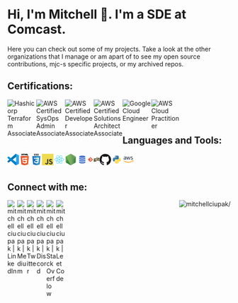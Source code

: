 
# Hi, I'm Mitchell 👋. I'm a SDE at Comcast.
Here you can check out some of my projects. Take a look at the other organizations that I manage or am apart of to see my open source contributions, mjc-s specific projects, or my archived repos.

## Certifications:
<img align="left" alt="Hashicorp Terraform Associate" width="65px" src="https://images.credly.com/size/220x220/images/99289602-861e-4929-8277-773e63a2fa6f/image.png" />
<img align="left" alt="AWS Certified SysOps Admin Associate" width="65px" src="https://images.credly.com/size/680x680/images/f0d3fbb9-bfa7-4017-9989-7bde8eaf42b1/image.png" />
<img align="left" alt="AWS Certified Developer Associate" width="65px" src="https://images.credly.com/size/220x220/images/b9feab85-1a43-4f6c-99a5-631b88d5461b/image.png" />
<img align="left" alt="AWS Certified Solutions Architect Associate" width="65px" src="https://images.credly.com/size/220x220/images/0e284c3f-5164-4b21-8660-0d84737941bc/image.png" />
<img align="left" alt="Google Cloud Engineer" width="65px" src="https://miro.medium.com/max/324/1*T59fnCvp71WqNeuytWGorA.png" />
<img align="left" alt="AWS Cloud Practitioner" width="65px" src="https://images.credly.com/size/220x220/images/00634f82-b07f-4bbd-a6bb-53de397fc3a6/image.png" />

<br />
<br />
<br />
<div></div>

## Languages and Tools:
<img align="left" alt="Visual Studio Code" width="26px" src="https://raw.githubusercontent.com/github/explore/80688e429a7d4ef2fca1e82350fe8e3517d3494d/topics/visual-studio-code/visual-studio-code.png" />
<img align="left" alt="HTML5" width="26px" src="https://raw.githubusercontent.com/github/explore/80688e429a7d4ef2fca1e82350fe8e3517d3494d/topics/html/html.png" />
<img align="left" alt="CSS3" width="26px" src="https://raw.githubusercontent.com/github/explore/80688e429a7d4ef2fca1e82350fe8e3517d3494d/topics/css/css.png" />
<img align="left" alt="JavaScript" width="26px" src="https://raw.githubusercontent.com/github/explore/80688e429a7d4ef2fca1e82350fe8e3517d3494d/topics/javascript/javascript.png" />
<img align="left" alt="React" width="26px" src="https://raw.githubusercontent.com/github/explore/80688e429a7d4ef2fca1e82350fe8e3517d3494d/topics/react/react.png" />
<img align="left" alt="Node.js" width="26px" src="https://raw.githubusercontent.com/github/explore/80688e429a7d4ef2fca1e82350fe8e3517d3494d/topics/nodejs/nodejs.png" />
<img align="left" alt="SQL" width="26px" src="https://raw.githubusercontent.com/github/explore/80688e429a7d4ef2fca1e82350fe8e3517d3494d/topics/sql/sql.png" />
<img align="left" alt="Git" width="26px" src="https://raw.githubusercontent.com/github/explore/80688e429a7d4ef2fca1e82350fe8e3517d3494d/topics/git/git.png" />
<img align="left" alt="GitHub" width="26px" src="https://raw.githubusercontent.com/github/explore/78df643247d429f6cc873026c0622819ad797942/topics/github/github.png" />
<img align="left" alt="Python" width="26px" src="https://raw.githubusercontent.com/github/explore/80688e429a7d4ef2fca1e82350fe8e3517d3494d/topics/python/python.png" />
<img align="left" alt="AWS" width="26px" src="https://raw.githubusercontent.com/github/explore/80688e429a7d4ef2fca1e82350fe8e3517d3494d/topics/aws/aws.png" />
<br />
<br />
<div></div>

## Connect with me:
[<img align="left" alt="mitchellciupak | LinkedIn" width="22px" src="https://cdn.jsdelivr.net/npm/simple-icons@v3/icons/linkedin.svg" />][linkedin]
[<img align="left" alt="mitchellciupak | Medium" width="22px" src="https://cdn.jsdelivr.net/npm/simple-icons@v3/icons/medium.svg" />][medium]
[<img align="left" alt="mitchellciupak | Twitter" width="22px" src="https://cdn.jsdelivr.net/npm/simple-icons@v3/icons/twitter.svg" />][twitter]
[<img align="left" alt="mitchellciupak | Discord" width="22px" src="https://cdn.jsdelivr.net/npm/simple-icons@v3/icons/discord.svg" />][discord]
[<img align="left" alt="mitchellciupak | StackOverflow" width="22px" src="https://cdn.jsdelivr.net/npm/simple-icons@v3/icons/stackoverflow.svg" />][stackOverflow]
[<img align="left" alt="mitchellciupak | LeetCode" width="22px" src="https://cdn.jsdelivr.net/npm/simple-icons@v3/icons/leetcode.svg" />][leetcode]
<div></div>
<p align="right"> <img src=https://komarev.com/ghpvc/?username=mitchellciupak alt=mitchellciupak/> </p>
<br />

<!-- Quick Links -->
[website]: https://mitchellciupak.github.io
[twitter]: https://twitter.com/mitchellciupak
[linkedin]: https://linkedin.com/in/mitchellciupak
[discord]: https://discord.com/channels/@mjc#2563
[stackOverflow]:https://stackoverflow.com/users/11755550/mitchell-ciupak
[medium]: https://mciupak.medium.com/
[leetcode]: https://leetcode.com/bigojellyfish33/
[hackerRank]: https://www.hackerrank.com/mjcre23
[topCoder]: https://www.topcoder.com/members/mjc23
